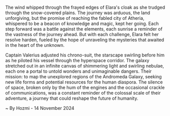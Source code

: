 
The wind whipped through the frayed edges of Elara's cloak as she trudged through the snow-covered plains. The journey was arduous, the land unforgiving, but the promise of reaching the fabled city of Atheria, whispered to be a beacon of knowledge and magic, kept her going. Each step forward was a battle against the elements, each sunrise a reminder of the vastness of the journey ahead. But with each challenge, Elara felt her resolve harden, fueled by the hope of unraveling the mysteries that awaited in the heart of the unknown.

Captain Valerius adjusted his chrono-suit, the starscape swirling before him as he piloted his vessel through the hyperspace corridor. The galaxy stretched out in an infinite canvas of shimmering light and swirling nebulae, each one a portal to untold wonders and unimaginable dangers. Their mission: to map the unexplored regions of the Andromeda Galaxy, seeking new life forms and potential resources for the human diaspora. The silence of space, broken only by the hum of the engines and the occasional crackle of communications, was a constant reminder of the colossal scale of their adventure, a journey that could reshape the future of humanity. 

~ By Hozmi - 14 November 2024
